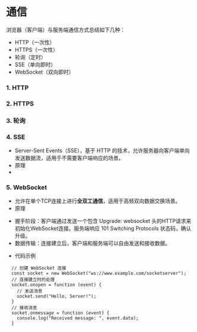 # 通信

浏览器（客户端）与服务端通信方式总结如下几种：
+  HTTP（一次性）
+  HTTPS（一次性）
+  轮询（定时）
+  SSE（单向即时）
+  WebSocket（双向即时）

### 1. HTTP

### 2. HTTPS

### 3. 轮询

### 4. SSE
+  Server-Sent Events（SSE），基于 HTTP 的技术，允许服务器向客户端单向发送数据流，适用于不需要客户端响应的场景。
+  原理
+  

### 5. WebSocket
+  允许在单个TCP连接上进行**全双工通信**，适用于高频双向数据交换场景。
+  原理
  *  握手阶段：客户端通过发送一个包含 Upgrade: websocket 头的HTTP请求来初始化WebSocket连接。服务端响应 101 Switching Protocols 状态码，确认升级。
  *  数据传输：连接建立后，客户端和服务端可以自由发送和接收数据。
+  代码示例
  ```
    // 创建 WebSocket 连接
    const socket = new WebSocket("ws://www.example.com/socketserver");
    // 连接建立时的处理
    socket.onopen = function (event) {
      // 发送消息
      socket.send("Hello, Server!");
    }
    // 接收消息
    socket.onmessage = function (event) {
      console.log("Received message: ", event.data);
    }
  ```


